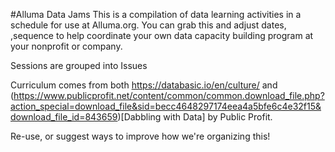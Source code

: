 #Alluma Data Jams
This is a compilation of data learning activities in a schedule for use at Alluma.org. You can grab this and adjust dates, ,sequence to help coordinate your own data capacity building program at your nonprofit or company.

Sessions are grouped into Issues

Curriculum comes from both https://databasic.io/en/culture/ and (https://www.publicprofit.net/content/common/common.download_file.php?action_special=download_file&sid=becc4648297174eea4a5bfe6c4e32f15&download_file_id=843659)[Dabbling with Data] by Public Profit.

Re-use, or suggest ways to improve how we're organizing this!

